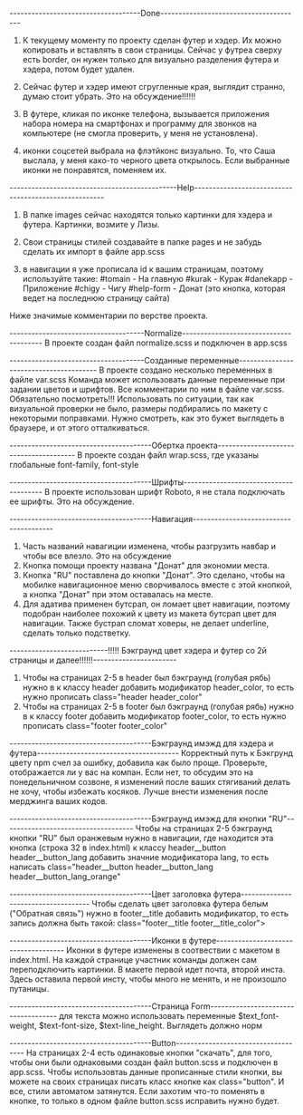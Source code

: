 ------------------------------------Done---------------------------------------

1) К текущему моменту по проекту сделан футер и хэдер. Их можно копировать и вставлять в свои страницы. Сейчас у футреа сверху есть border, он нужен только для визуально разделения футера и хэдера, потом будет удален.

2) Сейчас футер и хэдер имеют сгругленные края, выглядит странно, думаю стоит убрать. Это на обсуждение!!!!!!

3) В футере, кликая по иконке телефона, вызывается приложения набора номера на смартфонах и программу для звонков на компьютере (не смогла проверить, у меня не установлена).

4) иконки соцсетей выбрала на флэтйконс визуально. То, что Саша выслала, у меня како-то черного цвета открылось. Если выбранные иконки не понравятся, поменяем их.

----------------------------------------------Help-----------------------------------------------------

1) В папке images сейчас находятся только картинки для хэдера и футера. Картинки, возмите у Лизы.
2) Свои страницы стилей создавайте в папке pages и не забудь сделать их импорт в файле app.scss

3) в навигации я уже прописала id к вашим страницам, поэтому используйте такие:
#tomain - На главную 
#kurak - Курак
#danekapp - Приложение
#chigy - Чигу
#help-form - Донат (это кнопка, которая ведет на последнюю страницу сайта)


Ниже значимые комментарии по верстве проекта.



-------------------------------------Normalize---------------------------------------
В проекте создан файл normalize.scss и подключен в app.scss

-------------------------------------Созданные переменные---------------------------------------
В проекте создано несколько переменных в файле var.scss 
Команда может использовать данные переменные при задании цветов и шрифтов. Все комментарии по ним в файле var.scss. Обязательно посмотреть!!! Использовать по ситуации, так как визуальной проверки не было, размеры подбирались по макету с некоторыми поправками. Нужно смотреть, как это бужет выглядеть в браузере, и от этого отталкиваться.

---------------------------------------Обертка проекта---------------------------------------
В проекте создан файл wrap.scss, где указаны глобальные font-family, font-style

---------------------------------------Шрифты---------------------------------------
В проекте использован шрифт Roboto, я не стала подключать ее шрифты. Это на обсуждение.

---------------------------------------Навигация---------------------------------------
1) Часть названий навагиции изменена, чтобы разгрузить навбар и чтобы все влезло. Это на обсуждение
2) Кнопка помощи проекту названа "Донат" для экономии места.
3) Кнопка "RU" поставлена до кнопки "Донат". Это сделано, чтобы на мобилке навигационное меню сворчивалось вместе с этой кнопкой, а кнопка "Донат" при этом оставалась на месте.
4) Для адатива применен бутсрап, он ломает цвет навигации, поэтому подобран наиболее похожий к цвету из макета бутсрап цвет для навигации. Также бустрап сломат ховеры, не делает underline, сделать только подстветку.



---------------------------!!!!! Бэкграунд цвет хэдера и футер со 2й страницы и далее!!!!!!-----------------------
1) Чтобы на страницах 2-5 в header был бэкграунд (голубая рябь) нужно в к классу header добавить модификатор header_color, то есть нужно прописать class="header header_color"
2) Чтобы на страницах 2-5 в footer был бэкграунд (голубая рябь) нужно в к классу footer добавить модификатор footer_color, то есть нужно прописать class="footer footer_color"

---------------------------------------Бэкграунд имэжд для хэдера и футера---------------------------------------
Корректный путь к Бэкгрунд цвету npm счел за ошибку, добавила как было проще. Проверьте, отображается ли у вас на компан. Если нет, то обсудим это на понедельничном созвоне, я изменений после ваших стягиваний делать не хочу, чтобы избежать косяков. Лучше внести изменения после мерджинга ваших кодов.

---------------------------------------Бэкграунд имэжд для кнопки "RU"------------------------------------
Чтобы на страницах 2-5 бэкграунд кнопки "RU" был оранжевым нужно в навигации, где находится эта кнопка (строка 32 в index.html) к классу header__button header__button_lang добавить значние модификатора lang, то есть написать class="header__button header__button_lang header__button_lang_orange"

---------------------------------------Цвет заголовка футера------------------------------------
Чтобы сделать цвет заголовка футера белым ("Обратная связь") нужно в footer__title добавить модификатор, то есть запись должна быть такой: class="footer__title footer__title_color"> 

---------------------------------------Иконки в футере------------------------------------
Иконки в футере изменены в соотвествии с макетом в index.html. На каждой странице участник команды должен сам переподключить картинки. В макете первой идет почта, второй инста. Здесь оставила первой инсту, чтобы много не менять, и не произошло путаницы.

---------------------------------------Страница Form------------------------------------
для текcта можно использовать переменные $text_font-weight, $text-font-size, $text-line_height. Выглядеть должно норм

---------------------------------------Button------------------------------------
На страницах 2-4 есть одинаковые кнопки "скачать", для того, чтобы они были однаковыми создан файл button.scss и подключен в app.scss. Чтобы использовтаь данные прописанные стили кнопки, вы можете на своих страницах писать класс кнопке как class="button". И все, стили автоматом затянутся. Если захотим что-то поменять в кнопке, то только в одном файле button.scss исправить нужно будет.